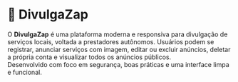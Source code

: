 # 📢 DivulgaZap

O **DivulgaZap** é uma plataforma moderna e responsiva para divulgação de serviços locais, voltada a prestadores autônomos. Usuários podem se registrar, anunciar serviços com imagem, editar ou excluir anúncios, deletar a própria conta e visualizar todos os anúncios públicos.  
Desenvolvido com foco em segurança, boas práticas e uma interface limpa e funcional.
